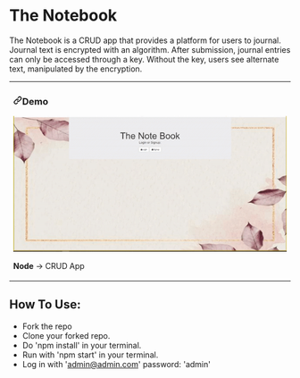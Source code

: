 # The Notebook 
The Notebook is a CRUD app that provides a platform for users to journal. Journal text is encrypted with an algorithm. After submission, journal entries can only be accessed through a key. Without the key, users see alternate text, manipulated by the encryption. 

<article>
      <div>
  <div>
<table>
  <tbody><tr>
    <td width="100%" valign="top">
      <h3><a id="user-content-portfolio" class="anchor" aria-hidden="true" href="#portfolio"><svg class="octicon octicon-link" viewBox="0 0 16 16" version="1.1" width="16" height="16" aria-hidden="true"><path fill-rule="evenodd" d="M7.775 3.275a.75.75 0 001.06 1.06l1.25-1.25a2 2 0 112.83 2.83l-2.5 2.5a2 2 0 01-2.83 0 .75.75 0 00-1.06 1.06 3.5 3.5 0 004.95 0l2.5-2.5a3.5 3.5 0 00-4.95-4.95l-1.25 1.25zm-4.69 9.64a2 2 0 010-2.83l2.5-2.5a2 2 0 012.83 0 .75.75 0 001.06-1.06 3.5 3.5 0 00-4.95 0l-2.5 2.5a3.5 3.5 0 004.95 4.95l1.25-1.25a.75.75 0 00-1.06-1.06l-1.25 1.25a2 2 0 01-2.83 0z"></path></svg></a>Demo</h3>
            <img src="public/demo.gif" width="100%" alt="Portfolio" style="max-width:100%;">
        <p><strong>Node</strong> -> CRUD App</p>
    </td>
  </tr>
</tbody></table>
</article>

## How To Use:
  - Fork the repo
  - Clone your forked repo.
  - Do 'npm install' in your terminal.
  - Run with 'npm start' in your terminal.
  - Log in with 'admin@admin.com'  password: 'admin'


